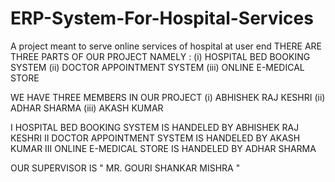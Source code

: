 # ERP-System-For-Hospital-Services
A project meant to serve online services of hospital at user end
THERE ARE THREE PARTS OF OUR PROJECT NAMELY :
 (i) HOSPITAL BED BOOKING SYSTEM
 (ii) DOCTOR APPOINTMENT SYSTEM
 (iii) ONLINE E-MEDICAL STORE
 
 WE HAVE THREE MEMBERS IN OUR PROJECT
  (i) ABHISHEK RAJ KESHRI
  (ii) ADHAR SHARMA 
  (iii) AKASH KUMAR
  
 I HOSPITAL BED BOOKING SYSTEM IS HANDELED BY ABHISHEK RAJ KESHRI
 II DOCTOR APPOINTMENT SYSTEM IS HANDELED BY AKASH KUMAR
 III ONLINE E-MEDICAL STORE  IS HANDELED BY ADHAR SHARMA
 
 OUR SUPERVISOR IS " MR. GOURI SHANKAR MISHRA "
